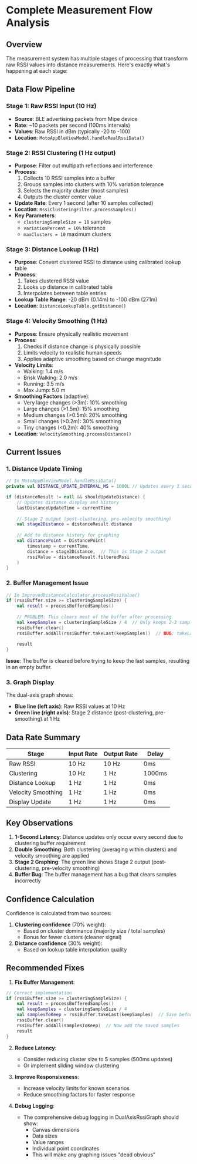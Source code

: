# Complete Measurement Flow Analysis

## Overview
The measurement system has multiple stages of processing that transform raw RSSI values into distance measurements. Here's exactly what's happening at each stage:

## Data Flow Pipeline

### Stage 1: Raw RSSI Input (10 Hz)
- **Source**: BLE advertising packets from Mipe device
- **Rate**: ~10 packets per second (100ms intervals)
- **Values**: Raw RSSI in dBm (typically -20 to -100)
- **Location**: `MotoAppBleViewModel.handleRealRssiData()`

### Stage 2: RSSI Clustering (1 Hz output)
- **Purpose**: Filter out multipath reflections and interference
- **Process**: 
  1. Collects 10 RSSI samples into a buffer
  2. Groups samples into clusters with 10% variation tolerance
  3. Selects the majority cluster (most samples)
  4. Outputs the cluster center value
- **Update Rate**: Every 1 second (after 10 samples collected)
- **Location**: `RssiClusteringFilter.processSamples()`
- **Key Parameters**:
  - `clusteringSampleSize = 10` samples
  - `variationPercent = 10%` tolerance
  - `maxClusters = 10` maximum clusters

### Stage 3: Distance Lookup (1 Hz)
- **Purpose**: Convert clustered RSSI to distance using calibrated lookup table
- **Process**:
  1. Takes clustered RSSI value
  2. Looks up distance in calibrated table
  3. Interpolates between table entries
- **Lookup Table Range**: -20 dBm (0.14m) to -100 dBm (271m)
- **Location**: `DistanceLookupTable.getDistance()`

### Stage 4: Velocity Smoothing (1 Hz)
- **Purpose**: Ensure physically realistic movement
- **Process**:
  1. Checks if distance change is physically possible
  2. Limits velocity to realistic human speeds
  3. Applies adaptive smoothing based on change magnitude
- **Velocity Limits**:
  - Walking: 1.4 m/s
  - Brisk Walking: 2.0 m/s
  - Running: 3.5 m/s
  - Max Jump: 5.0 m
- **Smoothing Factors** (adaptive):
  - Very large changes (>3m): 10% smoothing
  - Large changes (>1.5m): 15% smoothing
  - Medium changes (>0.5m): 20% smoothing
  - Small changes (>0.2m): 30% smoothing
  - Tiny changes (<0.2m): 40% smoothing
- **Location**: `VelocitySmoothing.processDistance()`

## Current Issues

### 1. Distance Update Timing
```kotlin
// In MotoAppBleViewModel.handleRssiData()
private val DISTANCE_UPDATE_INTERVAL_MS = 1000L // Updates every 1 second

if (distanceResult != null && shouldUpdateDistance) {
    // Updates distance display and history
    lastDistanceUpdateTime = currentTime
    
    // Stage 2 output (post-clustering, pre-velocity smoothing)
    val stage2Distance = distanceResult.distance
    
    // Add to distance history for graphing
    val distancePoint = DistancePoint(
        timestamp = currentTime,
        distance = stage2Distance,  // This is Stage 2 output
        rssiValue = distanceResult.filteredRssi
    )
}
```

### 2. Buffer Management Issue
```kotlin
// In ImprovedDistanceCalculator.processRssiValue()
if (rssiBuffer.size >= clusteringSampleSize) {
    val result = processBufferedSamples()
    
    // PROBLEM: This clears most of the buffer after processing
    val keepSamples = clusteringSampleSize / 4  // Only keeps 2-3 samples
    rssiBuffer.clear()
    rssiBuffer.addAll(rssiBuffer.takeLast(keepSamples))  // BUG: takeLast on cleared buffer
    
    result
}
```
**Issue**: The buffer is cleared before trying to keep the last samples, resulting in an empty buffer.

### 3. Graph Display
The dual-axis graph shows:
- **Blue line (left axis)**: Raw RSSI values at 10 Hz
- **Green line (right axis)**: Stage 2 distance (post-clustering, pre-smoothing) at 1 Hz

## Data Rate Summary

| Stage | Input Rate | Output Rate | Delay |
|-------|------------|-------------|-------|
| Raw RSSI | 10 Hz | 10 Hz | 0ms |
| Clustering | 10 Hz | 1 Hz | 1000ms |
| Distance Lookup | 1 Hz | 1 Hz | 0ms |
| Velocity Smoothing | 1 Hz | 1 Hz | 0ms |
| Display Update | 1 Hz | 1 Hz | 0ms |

## Key Observations

1. **1-Second Latency**: Distance updates only occur every second due to clustering buffer requirement
2. **Double Smoothing**: Both clustering (averaging within clusters) and velocity smoothing are applied
3. **Stage 2 Graphing**: The green line shows Stage 2 output (post-clustering, pre-velocity smoothing)
4. **Buffer Bug**: The buffer management has a bug that clears samples incorrectly

## Confidence Calculation

Confidence is calculated from two sources:
1. **Clustering confidence** (70% weight):
   - Based on cluster dominance (majority size / total samples)
   - Bonus for fewer clusters (cleaner signal)
2. **Distance confidence** (30% weight):
   - Based on lookup table interpolation quality

## Recommended Fixes

1. **Fix Buffer Management**:
```kotlin
// Correct implementation
if (rssiBuffer.size >= clusteringSampleSize) {
    val result = processBufferedSamples()
    val keepSamples = clusteringSampleSize / 4
    val samplesToKeep = rssiBuffer.takeLast(keepSamples)  // Save before clearing
    rssiBuffer.clear()
    rssiBuffer.addAll(samplesToKeep)  // Now add the saved samples
    result
}
```

2. **Reduce Latency**:
   - Consider reducing cluster size to 5 samples (500ms updates)
   - Or implement sliding window clustering

3. **Improve Responsiveness**:
   - Increase velocity limits for known scenarios
   - Reduce smoothing factors for faster response

4. **Debug Logging**:
   - The comprehensive debug logging in DualAxisRssiGraph should show:
     - Canvas dimensions
     - Data sizes
     - Value ranges
     - Individual point coordinates
     - This will make any graphing issues "dead obvious"
